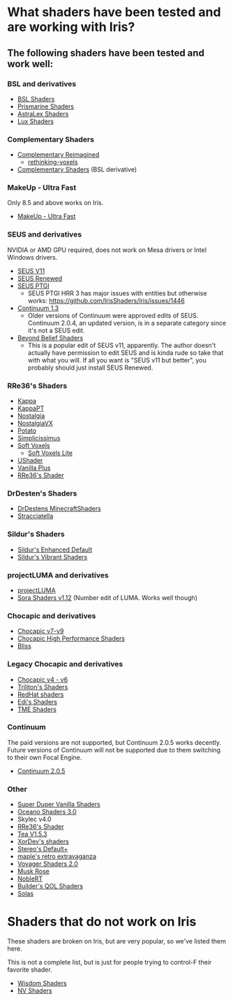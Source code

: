 # What shaders have been tested and are working with Iris?

## The following shaders have been tested and work well:

### BSL and derivatives

* [BSL Shaders](https://bitslablab.com/bslshaders/)
* [Prismarine Shaders](https://www.curseforge.com/minecraft/customization/prismarine-shader)
* [AstraLex Shaders](https://lextermina7.wixsite.com/astralex/download)
* [Lux Shaders](https://techdevongithub.github.io/Lux/)

### Complementary Shaders
* [Complementary Reimagined](https://www.complementary.dev/reimagined/)
  * [rethinking-voxels](https://modrinth.com/shader/rethinking-voxels)
* [Complementary Shaders](https://www.complementary.dev/shaders-v4/) (BSL derivative)

### MakeUp - Ultra Fast

Only 8.5 and above works on Iris.
* [MakeUp - Ultra Fast](https://modrinth.com/shader/makeup-ultra-fast-shaders)

### SEUS and derivatives

NVIDIA or AMD GPU required, does not work on Mesa drivers or Intel Windows drivers.

* [SEUS V11](https://www.sonicether.com/seus/)
* [SEUS Renewed](https://www.sonicether.com/seus/)
* [SEUS PTGI](https://www.sonicether.com/seus)
  * SEUS PTGI HRR 3 has major issues with entities but otherwise works: https://github.com/IrisShaders/Iris/issues/1446
* [Continuum 1.3](https://continuum.graphics/downloads)
  * Older versions of Continuum were approved edits of SEUS. Continuum 2.0.4, an updated version, is in a separate category since it's not a SEUS edit.
* [Beyond Belief Shaders](https://www.curseforge.com/minecraft/customization/beyond-belief-shaders)
  * This is a popular edit of SEUS v11, apparently. The author doesn't actually have permission to edit SEUS and is kinda rude so take that with what you will. If all you want is "SEUS v11 but better", you probably should just install SEUS Renewed.

### RRe36's Shaders

* [Kappa](https://www.curseforge.com/minecraft/customization/kappa-shader-by-rre36)
* [KappaPT](https://rre36.com/kappapt)
* [Nostalgia](https://www.curseforge.com/minecraft/customization/nostalgia-shader)
* [NostalgiaVX](https://rre36.com/nostalgiavx)
* [Potato](https://www.curseforge.com/minecraft/customization/potato-shaders)
* [Simplicissimus](https://www.curseforge.com/minecraft/customization/simplicissimus-shader)
* [Soft Voxels](https://rre36.com/soft-voxels)
  * [Soft Voxels Lite](https://www.curseforge.com/minecraft/customization/soft-voxels-lite)
* [UShader](https://www.curseforge.com/minecraft/customization/ushader)
* [Vanilla Plus](https://www.curseforge.com/minecraft/customization/vanilla-plus-shader)
* [RRe36's Shader](https://www.curseforge.com/minecraft/customization/rre36s-shader)

### DrDesten's Shaders

* [DrDestens MinecraftShaders](https://www.curseforge.com/minecraft/customization/drdestens-minecraftshaders)
* [Stracciatella](https://www.curseforge.com/minecraft/customization/stracciatella-shaders)

### Sildur's Shaders

* [Sildur's Enhanced Default](https://sildurs-shaders.github.io/)
* [Sildur's Vibrant Shaders](https://sildurs-shaders.github.io/)

### projectLUMA and derivatives

* [projectLUMA](https://www.curseforge.com/minecraft/customization/projectluma)
* [Sora Shaders v1.12](https://www.curseforge.com/minecraft/customization/sora-shaders) (Number edit of LUMA. Works well though)

### Chocapic and derivatives

* [Chocapic v7-v9](https://www.curseforge.com/minecraft/customization/chocapic13-shaders)
* [Chocapic High Performance Shaders](https://www.curseforge.com/minecraft/customization/chocapic13-high-performance-shaders)
* [Bliss](https://www.curseforge.com/minecraft/customization/bliss-shader)

### Legacy Chocapic and derivatives

* [Chocapic v4 - v6](https://www.mediafire.com/folder/qs3lb60h0zw6t/Older_versions)
* [Triliton's Shaders](https://www.curseforge.com/minecraft/customization/trilitons-shaders)
* [RedHat shaders](https://modrinth.com/shader/redhat-shaders)
* [Edi's Shaders](https://download2038.mediafire.com/z9lt7h9j6axg/142fc1vtr1cqcuf/Edi%C2%B4s+Shader+OFFICIAL+V3+ULTRA.zip)
* [TME Shaders](https://github.com/CrankerMan/TME-Shaders)

### Continuum

The paid versions are not supported, but Continuum 2.0.5 works decently. Future versions of Continuum will not be supported due to them switching to their own Focal Engine.

* [Continuum 2.0.5](https://continuum.graphics/downloads)


### Other

* [Super Duper Vanilla Shaders](https://modrinth.com/shader/super-duper-vanilla)
* [Oceano Shaders 3.0](https://www.curseforge.com/minecraft/customization/oceano-shaders)
* Skylec v4.0
* [RRe36's Shader](https://www.curseforge.com/minecraft/customization/rre36s-shader)
* [Tea V1.5.3](https://www.curseforge.com/minecraft/customization/beyondbelief-vanilla-reborn)
* [XorDev's shaders](https://github.com/XorDev/Minecraft-Shaderpacks)
* [Stereo's Default+](https://modrinth.com/shader/stereos-default%2B)
* [maple's retro extravaganza](https://github.com/Lana-chan/maples-retro-extravaganza)
* [Voyager Shaders 2.0](https://modrinth.com/shader/voyager-shader-2.0)
* [Musk Rose](http://rin.shisyou.com/Zatta/shaders/muskrose.html)
* [NobleRT](https://modrinth.com/shader/noblert)
* [Builder's QOL Shaders](https://modrinth.com/shader/builders-qol-shaders)
* [Solas](https://modrinth.com/shader/solas-shader)

# Shaders that do not work on Iris

These shaders are broken on Iris, but are very popular, so we've listed them here.

This is not a complete list, but is just for people trying to control-F their favorite shader.

* [Wisdom Shaders](https://github.com/bobcao3/Wisdom-Shaders)
* [NV Shaders](https://www.curseforge.com/minecraft/customization/nv-shaders)
